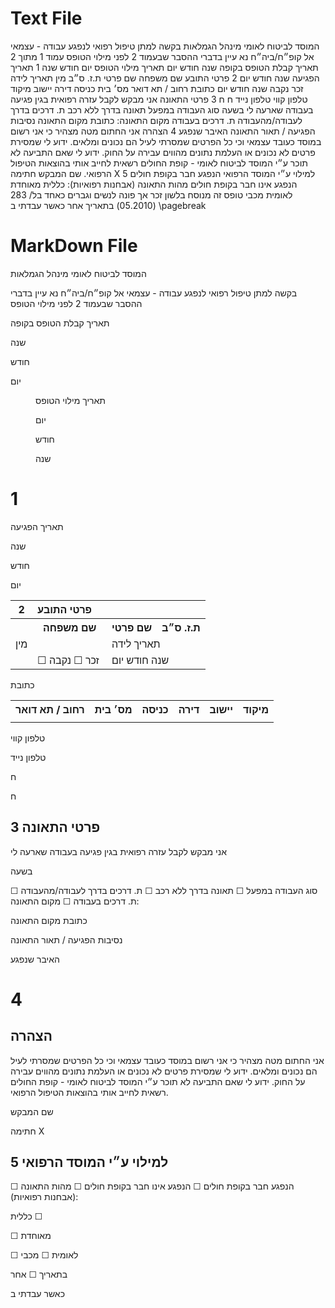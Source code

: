 # Text File #
המוסד לביטוח לאומי
מינהל הגמלאות
בקשה למתן טיפול רפואי
לנפגע עבודה - עצמאי
אל קופ״ח/ביה״ח
נא עיין בדברי ההסבר שבעמוד 2 לפני מילוי הטופס
עמוד 1 מתוך 2
תאריך קבלת הטופס בקופה
שנה
חודש
יום
תאריך מילוי הטופס
יום
חודש
שנה
1
תאריך הפגיעה
שנה
חודש
יום
2
פרטי התובע
שם משפחה
שם פרטי
ת.ז.
ס״ב
מין
תאריך לידה
זכר
נקבה
שנה חודש יום
כתובת
רחוב / תא דואר
מס׳ בית
כניסה
דירה
יישוב
מיקוד
טלפון קווי
טלפון נייד
ח
ח
3
פרטי התאונה
אני מבקש לקבל עזרה רפואית בגין פגיעה בעבודה שארעה לי
בשעה
סוג העבודה
במפעל
תאונה בדרך ללא רכב
ת. דרכים בדרך לעבודה/מהעבודה
ת. דרכים בעבודה
מקום התאונה:
כתובת מקום התאונה
נסיבות הפגיעה / תאור התאונה
האיבר שנפגע
4
הצהרה
אני החתום מטה מצהיר כי אני רשום במוסד כעובד עצמאי וכי כל הפרטים שמסרתי לעיל הם נכונים ומלאים.
ידוע לי שמסירת פרטים לא נכונים או העלמת נתונים מהווים עבירה על החוק.
ידוע לי שאם התביעה לא תוכר ע״י המוסד לביטוח לאומי - קופת החולים רשאית לחייב אותי בהוצאות הטיפול
הרפואי.
שם המבקש
חתימה X
5
למילוי ע״י המוסד הרפואי
הנפגע חבר בקופת חולים
הנפגע אינו חבר בקופת חולים
מהות התאונה (אבחנות רפואיות):
כללית
מאוחדת
לאומית
מכבי
טופס זה מנוסח בלשון זכר אך פונה לנשים וגברים כאחד
בל/ 283 (05.2010)
בתאריך
אחר
כאשר עבדתי ב
\pagebreak
# MarkDown File #
<figure>
</figure>


המוסד לביטוח לאומי
מינהל הגמלאות

בקשה למתן טיפול רפואי
לנפגע עבודה - עצמאי
אל קופ״ח/ביה״ח
נא עיין בדברי ההסבר שבעמוד 2 לפני מילוי הטופס

<!-- PageHeader="עמוד 1 מתוך 2" -->

תאריך קבלת הטופס בקופה

שנה

חודש

יום


<figure>

תאריך מילוי הטופס

יום

חודש

שנה

</figure>


# 1

תאריך הפגיעה

שנה

חודש

יום


<table>
<tr>
<th>2</th>
<th>פרטי התובע</th>
<th></th>
<th></th>
<th></th>
</tr>
<tr>
<th></th>
<th colspan="2">שם משפחה</th>
<th>שם פרטי</th>
<th>ת.ז. ס״ב</th>
</tr>
<tr>
<td>מין</td>
<td colspan="2"></td>
<td colspan="2">תאריך לידה</td>
</tr>
<tr>
<td></td>
<td colspan="2">☐ זכר ☐ נקבה</td>
<td colspan="2">שנה חודש יום</td>
</tr>
</table>


כתובת


<table>
<tr>
<th>רחוב / תא דואר</th>
<th>מס׳ בית</th>
<th>כניסה</th>
<th>דירה</th>
<th>יישוב</th>
<th>מיקוד</th>
</tr>
<tr>
<td></td>
<td></td>
<td></td>
<td></td>
<td></td>
<td></td>
</tr>
</table>


טלפון קווי

טלפון נייד

ח

ח


## 3 פרטי התאונה

אני מבקש לקבל עזרה רפואית בגין פגיעה בעבודה שארעה לי

בשעה

סוג העבודה
במפעל
☐
תאונה בדרך ללא רכב
☐
ת. דרכים בדרך לעבודה/מהעבודה
☐
ת. דרכים בעבודה
☐
מקום התאונה:

כתובת מקום התאונה

נסיבות הפגיעה / תאור התאונה

האיבר שנפגע


# 4


## הצהרה

אני החתום מטה מצהיר כי אני רשום במוסד כעובד עצמאי וכי כל הפרטים שמסרתי לעיל הם נכונים ומלאים.
ידוע לי שמסירת פרטים לא נכונים או העלמת נתונים מהווים עבירה על החוק.
ידוע לי שאם התביעה לא תוכר ע״י המוסד לביטוח לאומי - קופת החולים רשאית לחייב אותי בהוצאות הטיפול
הרפואי.

שם המבקש

חתימה X


## 5 למילוי ע״י המוסד הרפואי

☐
הנפגע חבר בקופת חולים
☐
הנפגע אינו חבר בקופת חולים
☐
מהות התאונה (אבחנות רפואיות):

כללית
☐

☐
מאוחדת

☐
לאומית
☐
מכבי

<!-- PageFooter="טופס זה מנוסח בלשון זכר אך פונה לנשים וגברים כאחד בל/ 283 (05.2010)" -->

בתאריך
☐
אחר

כאשר עבדתי ב
